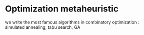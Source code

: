 # Optimization metaheuristic
we write the most famous algorithms in combinatory optimization : simulated annealing, tabu search, GA
